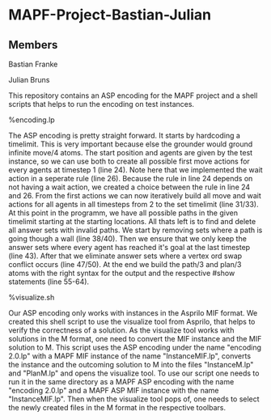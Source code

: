 # MAPF-Project-Bastian-Julian

## Members
Bastian Franke

Julian Bruns

This repository contains an ASP encoding for the MAPF project and a shell scripts that helps to run the encoding on test instances. 

%encoding.lp

The ASP encoding is pretty straight forward. It starts by hardcoding a timelimit. This is very important because else the grounder would ground infinite move/4 atoms. 
The start position and agents are given by the test instance, so we can use both to create all possible first move actions for every agents at timestep 1 (line 24). Note here that we implemented the wait action in a seperate rule (line 26). Because the rule in line 24 depends on not having a wait action, we created a choice between the rule in line 24 and 26. From the first actions we can now iteratively build all move and wait actions for all agents in all timesteps from 2 to the set timelimit (line 31/33).
At this point in the programm, we have all possible paths in the given timelimit starting at the starting locations. All thats left is to find and delete all answer sets with invalid paths. We start by removing sets where a path is going though a wall (line 38/40). Then we ensure that we only keep the answer sets where every agent has reached it's goal at the last timestep (line 43). After that we eliminate answer sets where a vertex ord swap conflict occurs (line 47/50). 
At the end we build the path/3 and plan/3 atoms with the right syntax for the output and the respective #show statements (line 55-64).

%visualize.sh

Our ASP encoding only works with instances in the Asprilo MIF format. We created this shell script to use the visualize tool from Asprilo, that helps to verify the correctness of a solution. As the visualize tool works with solutions in the M format, one need to convert the MIF instance and the MIF solution to M. This script uses the ASP encoding under the name "encoding 2.0.lp" with a MAPF MIF instance of the name "InstanceMIF.lp", converts the instance and the outcoming solution to M into the files "InstanceM.lp" and "PlanM.lp" and opens the visualize tool.
To use our script one needs to run it in the same directory as a MAPF ASP encoding with the name "encoding 2.0.lp" and a MAPF ASP MIF instance with the name "InstanceMIF.lp". Then when the visualize tool pops of, one needs to select the newly created files in the M format in the respective toolbars.

